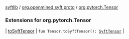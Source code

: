 [syftlib](../../index.md) / [org.openmined.syft.proto](../index.md) / [org.pytorch.Tensor](./index.md)

### Extensions for org.pytorch.Tensor

| [toSyftTensor](to-syft-tensor.md) | `fun Tensor.toSyftTensor(): `[`SyftTensor`](../-syft-tensor/index.md) |

